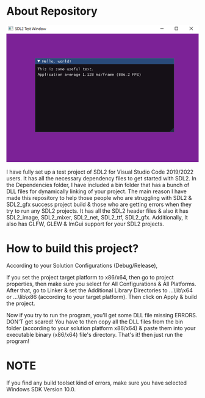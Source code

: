 # About Repository
![DemoWindow](/Resources/Branding/DemoWindow.png?raw=true"DemoWindow")

I have fully set up a test project of SDL2 for Visual Studio Code 2019/2022 users. It has all the necessary dependency files to get started with SDL2.
In the Dependencies folder, I have included a bin folder that has a bunch of DLL files for dynamically linking of your project.
The main reason I have made this repository to help those people who are struggling with SDL2 & SDL2_gfx success project build & those who are getting errors when they try to run any SDL2 projects. It has all the SDL2 header files & also it has SDL2_image, SDL2_mixer, SDL2_net, SDL2_ttf, SDL2_gfx. Additionally, It also has GLFW, GLEW & ImGui support for your SDL2 projects.

# How to build this project?
According to your Solution Configurations (Debug/Release),

If you set the project target platform to x86/x64, then go to project properties, then make sure you select for All Configurations & All Platforms.
After that, go to Linker & set the Additional Library Directories to ...\lib\x64 or ...\lib\x86 (according to your target platform). 
Then click on Apply & build the project. 

Now if you try to run the program, you'll get some DLL file missing ERRORS. DON'T get scared!
You have to then copy all the DLL files from the bin folder (according to your solution platform x86/x64) & paste them into your executable binary (x86/x64) file's directory.
That's it! then just run the program!

# NOTE
If you find any build toolset kind of errors, make sure you have selected Windows SDK Version 10.0.

